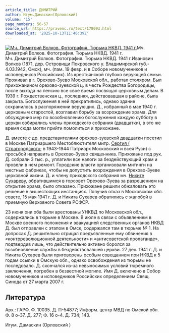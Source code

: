 ```yaml
---
article_title: ДИМИТРИЙ
author: Игум.Дамаскин(Орловский)
volume: '15'
page_numbers: 56-57
source_url: https://pravenc.ru/text/178093.html
downloaded_at: '2025-10-13T11:46:39Z'
---
```


[![Мч. Димитрий Волков. Фотография. Тюрьма НКВД. 1941 г.](https://pravenc.ru/data/168/485/1234/i200.jpg "Кликните для увеличения картинки")](https://pravenc.ru/data/168/485/1234/i400.jpg)Мч. Димитрий Волков. Фотография. Тюрьма НКВД. 1941 г.  
Мч. Димитрий Волков. Фотография. Тюрьма НКВД. 1941 г.Иванович Волков (1871, дер. Островищи Покровского у. Владимирской губ.- 4.03.1942, Омск), мч. (пам. 19 февр. и в Соборе новомучеников и исповедников Российских). Из крестьянской глубоко верующей семьи. Проживал в г. Орехово-Зуево Московской обл., работал столяром. Был прихожанином орехово-зуевской ц. в честь Рождества Богородицы, после выхода на пенсию все свое время посвящал церковным делам. В 1939 г. Рождественская ц., последняя, действовавшая в районе, была закрыта. Богослужения в ней прекратились, однако здание сохранилось в распоряжении верующих. Д., избранный в мае 1940 г. церковным старостой, возглавил борьбу за возрождение храма. Для обсуждения мер по возобновлению богослужения каждую субботу в церкви собирались члены приходского собрания (двадцатки), в это же время сюда могли прийти помолиться и прихожане.

Д. вместе с др. представителями орехово-зуевской двадцатки посетил в Москве Патриаршего Местоблюстителя митр. [Сергия (](<https://pravenc.ru/text/Сергия (.html>) [Страгородского](https://pravenc.ru/text/Страгородского.html); в 1943-1944 Патриарх Московский и всея Руси) с просьбой направить в Орехово-Зуево священника. Прихожане под рук. Д. собрали 3 тыс. р., уплатили все налоги за бездействующий храм и провели в нем ремонт. Городские власти организовали митинги на местных фабриках, чтобы не допустить возрождения в Орехово-Зуеве церковной жизни. Д. и члену приходского собрания мч. [Никите Сухареву](<https://pravenc.ru/text/Никите Сухареву.html>), обратившимся в горсовет Орехово-Зуева за разрешением на открытие храма, было отказано. Прихожане решили обжаловать это решение в вышестоящих инстанциях. Получив отказ в Московском обл. совете, 15 мая 1941 г. Д. и Никита Сухарев обратились с жалобой в приемную Верховного Совета РСФСР.

23 июня они оба были арестованы УНКВД по Московской обл., содержались в тюрьме в Москве. В июле в связи с объявлением в Москве военного положения и эвакуацией следственных органов НКВД Д. был отправлен с этапом в Омск, содержался там в тюрьме № 1. На допросах Д. решительно отрицал предъявленные ему обвинения в «контрреволюционной деятельности» и «антисоветской пропаганде», подтвердив лишь, что действительно активно боролся за возобновление службы в бездействовавшей церкви. 27 дек. 1941 г. Д. и Никита Сухарев были приговорены особым совещанием при НКВД к 5 годам ссылки в Омскую обл., однако освобождения из тюрьмы не последовало. Д. скончался из-за невыносимых условий тюремного заключения, погребен в безвестной могиле. Имя Д. включено в Собор новомучеников и исповедников Российских определением Свящ. Синода от 27 марта 2007 г.

## Литература

Арх.: ГАРФ. Ф. 10035. Д. П-54877; Информ. центр МВД по Омской обл. Ф. 8 о-37. Д. 277; Ф. 16 о-4. Д. 734; 143.

Игум. Дамаскин (Орловский )
